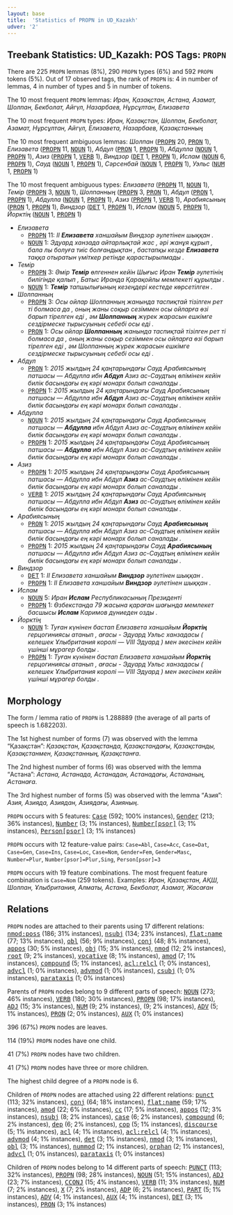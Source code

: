 ```yaml
---
layout: base
title:  'Statistics of PROPN in UD_Kazakh'
udver: '2'
---
```


## Treebank Statistics: UD_Kazakh: POS Tags: `PROPN`

There are 225 `PROPN` lemmas (8%), 290 `PROPN` types (6%) and 592 `PROPN` tokens (5%).
Out of 17 observed tags, the rank of `PROPN` is: 4 in number of lemmas, 4 in number of types and 5 in number of tokens.

The 10 most frequent `PROPN` lemmas: <em>Иран, Қазақстан, Астана, Азамат, Шолпан, Бекболат, Айгүл, Назарбаев, Нұрсұлтан, Елизавета</em>

The 10 most frequent `PROPN` types:  <em>Иран, Қазақстан, Шолпан, Бекболат, Азамат, Нұрсұлтан, Айгүл, Елизавета, Назарбаев, Қазақстанның</em>

The 10 most frequent ambiguous lemmas: <em>Шолпан</em> (<tt><a href="kk-pos-PROPN.html">PROPN</a></tt> 20, <tt><a href="kk-pos-PRON.html">PRON</a></tt> 1), <em>Елизавета</em> (<tt><a href="kk-pos-PROPN.html">PROPN</a></tt> 11, <tt><a href="kk-pos-NOUN.html">NOUN</a></tt> 1), <em>Абдул</em> (<tt><a href="kk-pos-PRON.html">PRON</a></tt> 1, <tt><a href="kk-pos-PROPN.html">PROPN</a></tt> 1), <em>Абдулла</em> (<tt><a href="kk-pos-NOUN.html">NOUN</a></tt> 1, <tt><a href="kk-pos-PROPN.html">PROPN</a></tt> 1), <em>Азиз</em> (<tt><a href="kk-pos-PROPN.html">PROPN</a></tt> 1, <tt><a href="kk-pos-VERB.html">VERB</a></tt> 1), <em>Виндзор</em> (<tt><a href="kk-pos-DET.html">DET</a></tt> 1, <tt><a href="kk-pos-PROPN.html">PROPN</a></tt> 1), <em>Ислам</em> (<tt><a href="kk-pos-NOUN.html">NOUN</a></tt> 6, <tt><a href="kk-pos-PROPN.html">PROPN</a></tt> 1), <em>Сауд</em> (<tt><a href="kk-pos-NOUN.html">NOUN</a></tt> 1, <tt><a href="kk-pos-PROPN.html">PROPN</a></tt> 1), <em>Сәрсенбай</em> (<tt><a href="kk-pos-NOUN.html">NOUN</a></tt> 1, <tt><a href="kk-pos-PROPN.html">PROPN</a></tt> 1), <em>Уэльс</em> (<tt><a href="kk-pos-NUM.html">NUM</a></tt> 1, <tt><a href="kk-pos-PROPN.html">PROPN</a></tt> 1)

The 10 most frequent ambiguous types:  <em>Елизавета</em> (<tt><a href="kk-pos-PROPN.html">PROPN</a></tt> 11, <tt><a href="kk-pos-NOUN.html">NOUN</a></tt> 1), <em>Темір</em> (<tt><a href="kk-pos-PROPN.html">PROPN</a></tt> 3, <tt><a href="kk-pos-NOUN.html">NOUN</a></tt> 1), <em>Шолпанның</em> (<tt><a href="kk-pos-PROPN.html">PROPN</a></tt> 3, <tt><a href="kk-pos-PRON.html">PRON</a></tt> 1), <em>Абдул</em> (<tt><a href="kk-pos-PRON.html">PRON</a></tt> 1, <tt><a href="kk-pos-PROPN.html">PROPN</a></tt> 1), <em>Абдулла</em> (<tt><a href="kk-pos-NOUN.html">NOUN</a></tt> 1, <tt><a href="kk-pos-PROPN.html">PROPN</a></tt> 1), <em>Азиз</em> (<tt><a href="kk-pos-PROPN.html">PROPN</a></tt> 1, <tt><a href="kk-pos-VERB.html">VERB</a></tt> 1), <em>Арабиясының</em> (<tt><a href="kk-pos-PRON.html">PRON</a></tt> 1, <tt><a href="kk-pos-PROPN.html">PROPN</a></tt> 1), <em>Виндзор</em> (<tt><a href="kk-pos-DET.html">DET</a></tt> 1, <tt><a href="kk-pos-PROPN.html">PROPN</a></tt> 1), <em>Ислам</em> (<tt><a href="kk-pos-NOUN.html">NOUN</a></tt> 5, <tt><a href="kk-pos-PROPN.html">PROPN</a></tt> 1), <em>Йорктің</em> (<tt><a href="kk-pos-NOUN.html">NOUN</a></tt> 1, <tt><a href="kk-pos-PROPN.html">PROPN</a></tt> 1)


* <em>Елизавета</em>
  * <tt><a href="kk-pos-PROPN.html">PROPN</a></tt> 11: <em>II <b>Елизавета</b> ханшайым Виндзор әулетінен шыққан .</em>
  * <tt><a href="kk-pos-NOUN.html">NOUN</a></tt> 1: <em>Эдуард ханзада айтарлықтай жас , әрі жанұя құрып , бала лы болуға тиіс болғандықтан , бастапқы кезде <b>Елизавета</b> таққа отыратын үміткер ретінде қарастырылмады .</em>
* <em>Темір</em>
  * <tt><a href="kk-pos-PROPN.html">PROPN</a></tt> 3: <em>Әмір <b>Темір</b> өлгеннен кейін Шығыс Иран <b>Темір</b> әулетінің билігінде қалып , Батыс Иранда Қарақойлы мемлекеті құрылды .</em>
  * <tt><a href="kk-pos-NOUN.html">NOUN</a></tt> 1: <em><b>Темір</b> тапшылығының кезеңдері кестеде көрсетілген .</em>
* <em>Шолпанның</em>
  * <tt><a href="kk-pos-PROPN.html">PROPN</a></tt> 3: <em>Осы ойлар Шолпанның жанында таспиқтай тізілген рет ті болмаса да , оның жаны соқыр сезіммен осы ойларға өзі барып тірелген еді , әм <b>Шолпанның</b> жүрек жарасын ешкімге сездірмеске тырысуының себебі осы еді .</em>
  * <tt><a href="kk-pos-PRON.html">PRON</a></tt> 1: <em>Осы ойлар <b>Шолпанның</b> жанында таспиқтай тізілген рет ті болмаса да , оның жаны соқыр сезіммен осы ойларға өзі барып тірелген еді , әм Шолпанның жүрек жарасын ешкімге сездірмеске тырысуының себебі осы еді .</em>
* <em>Абдул</em>
  * <tt><a href="kk-pos-PRON.html">PRON</a></tt> 1: <em>2015 жылдың 24 қаңтарындағы Сауд Арабиясының патшасы — Абдулла ибн <b>Абдул</b> Азиз ас-Саудтың өлімінен кейін билік басындағы ең кәрі монарх болып саналады .</em>
  * <tt><a href="kk-pos-PROPN.html">PROPN</a></tt> 1: <em>2015 жылдың 24 қаңтарындағы Сауд Арабиясының патшасы — Абдулла ибн <b>Абдул</b> Азиз ас-Саудтың өлімінен кейін билік басындағы ең кәрі монарх болып саналады .</em>
* <em>Абдулла</em>
  * <tt><a href="kk-pos-NOUN.html">NOUN</a></tt> 1: <em>2015 жылдың 24 қаңтарындағы Сауд Арабиясының патшасы — <b>Абдулла</b> ибн Абдул Азиз ас-Саудтың өлімінен кейін билік басындағы ең кәрі монарх болып саналады .</em>
  * <tt><a href="kk-pos-PROPN.html">PROPN</a></tt> 1: <em>2015 жылдың 24 қаңтарындағы Сауд Арабиясының патшасы — <b>Абдулла</b> ибн Абдул Азиз ас-Саудтың өлімінен кейін билік басындағы ең кәрі монарх болып саналады .</em>
* <em>Азиз</em>
  * <tt><a href="kk-pos-PROPN.html">PROPN</a></tt> 1: <em>2015 жылдың 24 қаңтарындағы Сауд Арабиясының патшасы — Абдулла ибн Абдул <b>Азиз</b> ас-Саудтың өлімінен кейін билік басындағы ең кәрі монарх болып саналады .</em>
  * <tt><a href="kk-pos-VERB.html">VERB</a></tt> 1: <em>2015 жылдың 24 қаңтарындағы Сауд Арабиясының патшасы — Абдулла ибн Абдул <b>Азиз</b> ас-Саудтың өлімінен кейін билік басындағы ең кәрі монарх болып саналады .</em>
* <em>Арабиясының</em>
  * <tt><a href="kk-pos-PRON.html">PRON</a></tt> 1: <em>2015 жылдың 24 қаңтарындағы Сауд <b>Арабиясының</b> патшасы — Абдулла ибн Абдул Азиз ас-Саудтың өлімінен кейін билік басындағы ең кәрі монарх болып саналады .</em>
  * <tt><a href="kk-pos-PROPN.html">PROPN</a></tt> 1: <em>2015 жылдың 24 қаңтарындағы Сауд <b>Арабиясының</b> патшасы — Абдулла ибн Абдул Азиз ас-Саудтың өлімінен кейін билік басындағы ең кәрі монарх болып саналады .</em>
* <em>Виндзор</em>
  * <tt><a href="kk-pos-DET.html">DET</a></tt> 1: <em>II Елизавета ханшайым <b>Виндзор</b> әулетінен шыққан .</em>
  * <tt><a href="kk-pos-PROPN.html">PROPN</a></tt> 1: <em>II Елизавета ханшайым <b>Виндзор</b> әулетінен шыққан .</em>
* <em>Ислам</em>
  * <tt><a href="kk-pos-NOUN.html">NOUN</a></tt> 5: <em>Иран <b>Ислам</b> Республикасының Президенті</em>
  * <tt><a href="kk-pos-PROPN.html">PROPN</a></tt> 1: <em>Өзбекстанда 79 жасына қараған шағында мемлекет басшысы <b>Ислам</b> Каримов дүниеден озды .</em>
* <em>Йорктің</em>
  * <tt><a href="kk-pos-NOUN.html">NOUN</a></tt> 1: <em>Туған күнінен бастап Елизавета ханшайым <b>Йорктің</b> герцогиниясы атанып , ағасы - Эдуард Уэльс ханзадасы ( келешек Ұлыбритания королі — VIII Эдуард ) мен әкесінен кейін үшінші мұрагер болды .</em>
  * <tt><a href="kk-pos-PROPN.html">PROPN</a></tt> 1: <em>Туған күнінен бастап Елизавета ханшайым <b>Йорктің</b> герцогиниясы атанып , ағасы - Эдуард Уэльс ханзадасы ( келешек Ұлыбритания королі — VIII Эдуард ) мен әкесінен кейін үшінші мұрагер болды .</em>

## Morphology

The form / lemma ratio of `PROPN` is 1.288889 (the average of all parts of speech is 1.682203).

The 1st highest number of forms (7) was observed with the lemma “Қазақстан”: <em>Қазақстан, Қазақстанда, Қазақстандағы, Қазақстанды, Қазақстанмен, Қазақстанның, Қазақстанға</em>.

The 2nd highest number of forms (6) was observed with the lemma “Астана”: <em>Астана, Астанада, Астанадан, Астанадағы, Астананың, Астанаға</em>.

The 3rd highest number of forms (5) was observed with the lemma “Азия”: <em>Азия, Азияда, Азиядан, Азиядағы, Азияның</em>.

`PROPN` occurs with 5 features: <tt><a href="kk-feat-Case.html">Case</a></tt> (592; 100% instances), <tt><a href="kk-feat-Gender.html">Gender</a></tt> (213; 36% instances), <tt><a href="kk-feat-Number.html">Number</a></tt> (3; 1% instances), <tt><a href="kk-feat-Number-psor.html">Number[psor]</a></tt> (3; 1% instances), <tt><a href="kk-feat-Person-psor.html">Person[psor]</a></tt> (3; 1% instances)

`PROPN` occurs with 12 feature-value pairs: `Case=Abl`, `Case=Acc`, `Case=Dat`, `Case=Gen`, `Case=Ins`, `Case=Loc`, `Case=Nom`, `Gender=Fem`, `Gender=Masc`, `Number=Plur`, `Number[psor]=Plur,Sing`, `Person[psor]=3`

`PROPN` occurs with 19 feature combinations.
The most frequent feature combination is `Case=Nom` (259 tokens).
Examples: <em>Иран, Қазақстан, АҚШ, Шолпан, Ұлыбритания, Алматы, Астана, Бекболат, Азамат, Жасаған</em>


## Relations

`PROPN` nodes are attached to their parents using 17 different relations: <tt><a href="kk-dep-nmod-poss.html">nmod:poss</a></tt> (186; 31% instances), <tt><a href="kk-dep-nsubj.html">nsubj</a></tt> (134; 23% instances), <tt><a href="kk-dep-flat-name.html">flat:name</a></tt> (77; 13% instances), <tt><a href="kk-dep-obl.html">obl</a></tt> (56; 9% instances), <tt><a href="kk-dep-conj.html">conj</a></tt> (48; 8% instances), <tt><a href="kk-dep-appos.html">appos</a></tt> (30; 5% instances), <tt><a href="kk-dep-obj.html">obj</a></tt> (15; 3% instances), <tt><a href="kk-dep-nmod.html">nmod</a></tt> (12; 2% instances), <tt><a href="kk-dep-root.html">root</a></tt> (9; 2% instances), <tt><a href="kk-dep-vocative.html">vocative</a></tt> (8; 1% instances), <tt><a href="kk-dep-amod.html">amod</a></tt> (7; 1% instances), <tt><a href="kk-dep-compound.html">compound</a></tt> (5; 1% instances), <tt><a href="kk-dep-acl-relcl.html">acl:relcl</a></tt> (1; 0% instances), <tt><a href="kk-dep-advcl.html">advcl</a></tt> (1; 0% instances), <tt><a href="kk-dep-advmod.html">advmod</a></tt> (1; 0% instances), <tt><a href="kk-dep-csubj.html">csubj</a></tt> (1; 0% instances), <tt><a href="kk-dep-parataxis.html">parataxis</a></tt> (1; 0% instances)

Parents of `PROPN` nodes belong to 9 different parts of speech: <tt><a href="kk-pos-NOUN.html">NOUN</a></tt> (273; 46% instances), <tt><a href="kk-pos-VERB.html">VERB</a></tt> (180; 30% instances), <tt><a href="kk-pos-PROPN.html">PROPN</a></tt> (98; 17% instances), <tt><a href="kk-pos-ADJ.html">ADJ</a></tt> (15; 3% instances), <tt><a href="kk-pos-NUM.html">NUM</a></tt> (9; 2% instances),  (9; 2% instances), <tt><a href="kk-pos-ADV.html">ADV</a></tt> (5; 1% instances), <tt><a href="kk-pos-PRON.html">PRON</a></tt> (2; 0% instances), <tt><a href="kk-pos-AUX.html">AUX</a></tt> (1; 0% instances)

396 (67%) `PROPN` nodes are leaves.

114 (19%) `PROPN` nodes have one child.

41 (7%) `PROPN` nodes have two children.

41 (7%) `PROPN` nodes have three or more children.

The highest child degree of a `PROPN` node is 6.

Children of `PROPN` nodes are attached using 22 different relations: <tt><a href="kk-dep-punct.html">punct</a></tt> (113; 32% instances), <tt><a href="kk-dep-conj.html">conj</a></tt> (64; 18% instances), <tt><a href="kk-dep-flat-name.html">flat:name</a></tt> (59; 17% instances), <tt><a href="kk-dep-amod.html">amod</a></tt> (22; 6% instances), <tt><a href="kk-dep-cc.html">cc</a></tt> (17; 5% instances), <tt><a href="kk-dep-appos.html">appos</a></tt> (12; 3% instances), <tt><a href="kk-dep-nsubj.html">nsubj</a></tt> (8; 2% instances), <tt><a href="kk-dep-case.html">case</a></tt> (6; 2% instances), <tt><a href="kk-dep-compound.html">compound</a></tt> (6; 2% instances), <tt><a href="kk-dep-dep.html">dep</a></tt> (6; 2% instances), <tt><a href="kk-dep-cop.html">cop</a></tt> (5; 1% instances), <tt><a href="kk-dep-discourse.html">discourse</a></tt> (5; 1% instances), <tt><a href="kk-dep-acl.html">acl</a></tt> (4; 1% instances), <tt><a href="kk-dep-acl-relcl.html">acl:relcl</a></tt> (4; 1% instances), <tt><a href="kk-dep-advmod.html">advmod</a></tt> (4; 1% instances), <tt><a href="kk-dep-det.html">det</a></tt> (3; 1% instances), <tt><a href="kk-dep-nmod.html">nmod</a></tt> (3; 1% instances), <tt><a href="kk-dep-obl.html">obl</a></tt> (3; 1% instances), <tt><a href="kk-dep-nummod.html">nummod</a></tt> (2; 1% instances), <tt><a href="kk-dep-orphan.html">orphan</a></tt> (2; 1% instances), <tt><a href="kk-dep-advcl.html">advcl</a></tt> (1; 0% instances), <tt><a href="kk-dep-parataxis.html">parataxis</a></tt> (1; 0% instances)

Children of `PROPN` nodes belong to 14 different parts of speech: <tt><a href="kk-pos-PUNCT.html">PUNCT</a></tt> (113; 32% instances), <tt><a href="kk-pos-PROPN.html">PROPN</a></tt> (98; 28% instances), <tt><a href="kk-pos-NOUN.html">NOUN</a></tt> (51; 15% instances), <tt><a href="kk-pos-ADJ.html">ADJ</a></tt> (23; 7% instances), <tt><a href="kk-pos-CCONJ.html">CCONJ</a></tt> (15; 4% instances), <tt><a href="kk-pos-VERB.html">VERB</a></tt> (11; 3% instances), <tt><a href="kk-pos-NUM.html">NUM</a></tt> (7; 2% instances), <tt><a href="kk-pos-X.html">X</a></tt> (7; 2% instances), <tt><a href="kk-pos-ADP.html">ADP</a></tt> (6; 2% instances), <tt><a href="kk-pos-PART.html">PART</a></tt> (5; 1% instances), <tt><a href="kk-pos-ADV.html">ADV</a></tt> (4; 1% instances), <tt><a href="kk-pos-AUX.html">AUX</a></tt> (4; 1% instances), <tt><a href="kk-pos-DET.html">DET</a></tt> (3; 1% instances), <tt><a href="kk-pos-PRON.html">PRON</a></tt> (3; 1% instances)

